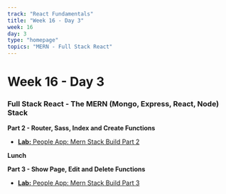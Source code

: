 ```yaml
---
track: "React Fundamentals"
title: "Week 16 - Day 3"
week: 16
day: 3
type: "homepage"
topics: "MERN - Full Stack React"
---
```



# Week 16 - Day 3

### Full Stack React - The MERN (Mongo, Express, React, Node) Stack

 **Part 2 - Router, Sass, Index and Create Functions**

- [**Lab:** People App: Mern Stack Build Part 2](/react-fundamentals/week-16/day-3/labs/mern-stack-build-part-2)

**Lunch**

 **Part 3 - Show Page, Edit and Delete Functions**

- [**Lab:** People App: Mern Stack Build Part 3](/react-fundamentals/week-16/day-3/labs/mern-stack-build-part-3)